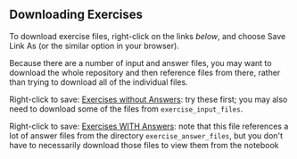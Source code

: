 ## Downloading Exercises

To download exercise files, right-click on the links *below*, and choose Save Link As (or the similar option in your browser). 

Because there are a number of input and answer files, you may want to download the whole repository and then reference files from there, rather than trying to download all of the individual files.

Right-click to save: [Exercises without Answers](https://raw.githubusercontent.com/nuitrcs/pythonworkshops/master/intropython/Part_3/Part_4_exercises.ipynb): try these first; you may also need to download some of the files from `exercise_input_files`.   

Right-click to save: [Exercises WITH Answers](https://raw.githubusercontent.com/nuitrcs/pythonworkshops/master/intropython/Part_3/Part_4_exercises_with_answers.ipynb): note that this file references a lot of answer files from the directory `exercise_answer_files`, but you don't have to necessarily download those files to view them from the notebook
